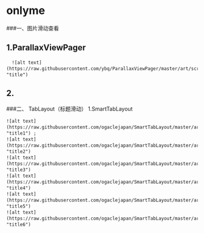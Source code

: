 # onlyme
###一、图片滑动查看
  ## 1.ParallaxViewPager
      ![alt text](https://raw.githubusercontent.com/ybq/ParallaxViewPager/master/art/screen.gif "title")
  ## 2.
###二、 TabLayout（标题滑动）
   1.SmartTabLayout
    
    ![alt text](https://raw.githubusercontent.com/ogaclejapan/SmartTabLayout/master/art/demo1.gif "title1") ;
    ![alt text](https://raw.githubusercontent.com/ogaclejapan/SmartTabLayout/master/art/demo1.gif "title2") 
    ![alt text](https://raw.githubusercontent.com/ogaclejapan/SmartTabLayout/master/art/demo3.gif "title3") 
    ![alt text](https://raw.githubusercontent.com/ogaclejapan/SmartTabLayout/master/art/demo4.gif "title4")
    ![alt text](https://raw.githubusercontent.com/ogaclejapan/SmartTabLayout/master/art/demo5.gif "title5") 
    ![alt text](https://raw.githubusercontent.com/ogaclejapan/SmartTabLayout/master/art/demo6.gif "title6")
    
